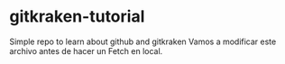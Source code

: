 # gitkraken-tutorial
Simple repo to learn about github and gitkraken
Vamos a modificar este archivo antes de hacer un Fetch en local.
